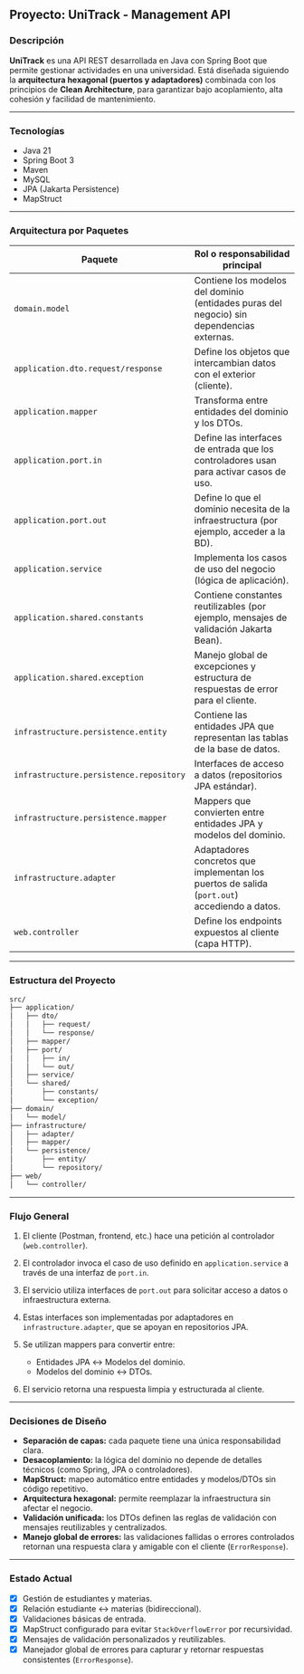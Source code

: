 ## Proyecto: UniTrack - Management API

### Descripción

**UniTrack** es una API REST desarrollada en Java con Spring Boot que permite gestionar actividades en una universidad. Está diseñada siguiendo la **arquitectura hexagonal (puertos y adaptadores)** combinada con los principios de **Clean Architecture**, para garantizar bajo acoplamiento, alta cohesión y facilidad de mantenimiento.

---

### Tecnologías

* Java 21
* Spring Boot 3
* Maven
* MySQL
* JPA (Jakarta Persistence)
* MapStruct

---

### Arquitectura por Paquetes

| Paquete                                 | Rol o responsabilidad principal                                                              |
| --------------------------------------- | -------------------------------------------------------------------------------------------- |
| `domain.model`                          | Contiene los modelos del dominio (entidades puras del negocio) sin dependencias externas.    |
| `application.dto.request/response`      | Define los objetos que intercambian datos con el exterior (cliente).                         |
| `application.mapper`                    | Transforma entre entidades del dominio y los DTOs.                                           |
| `application.port.in`                   | Define las interfaces de entrada que los controladores usan para activar casos de uso.       |
| `application.port.out`                  | Define lo que el dominio necesita de la infraestructura (por ejemplo, acceder a la BD).      |
| `application.service`                   | Implementa los casos de uso del negocio (lógica de aplicación).                              |
| `application.shared.constants`          | Contiene constantes reutilizables (por ejemplo, mensajes de validación Jakarta Bean).        |
| `application.shared.exception`          | Manejo global de excepciones y estructura de respuestas de error para el cliente.            |
| `infrastructure.persistence.entity`     | Contiene las entidades JPA que representan las tablas de la base de datos.                   |
| `infrastructure.persistence.repository` | Interfaces de acceso a datos (repositorios JPA estándar).                                    |
| `infrastructure.persistence.mapper`     | Mappers que convierten entre entidades JPA y modelos del dominio.                            |
| `infrastructure.adapter`                | Adaptadores concretos que implementan los puertos de salida (`port.out`) accediendo a datos. |
| `web.controller`                        | Define los endpoints expuestos al cliente (capa HTTP).                                       |

---

### Estructura del Proyecto

```bash
src/
├── application/
│   ├── dto/
│   │   ├── request/
│   │   └── response/
│   ├── mapper/
│   ├── port/
│   │   ├── in/
│   │   └── out/
│   ├── service/
│   └── shared/
│       ├── constants/
│       └── exception/
├── domain/
│   └── model/
├── infrastructure/
│   ├── adapter/
│   ├── mapper/
│   └── persistence/
│       ├── entity/
│       └── repository/
├── web/
│   └── controller/
```

---

### Flujo General

1. El cliente (Postman, frontend, etc.) hace una petición al controlador (`web.controller`).
2. El controlador invoca el caso de uso definido en `application.service` a través de una interfaz de `port.in`.
3. El servicio utiliza interfaces de `port.out` para solicitar acceso a datos o infraestructura externa.
4. Estas interfaces son implementadas por adaptadores en `infrastructure.adapter`, que se apoyan en repositorios JPA.
5. Se utilizan mappers para convertir entre:

   * Entidades JPA ↔ Modelos del dominio.
   * Modelos del dominio ↔ DTOs.
6. El servicio retorna una respuesta limpia y estructurada al cliente.

---

### Decisiones de Diseño

* **Separación de capas:** cada paquete tiene una única responsabilidad clara.
* **Desacoplamiento:** la lógica del dominio no depende de detalles técnicos (como Spring, JPA o controladores).
* **MapStruct:** mapeo automático entre entidades y modelos/DTOs sin código repetitivo.
* **Arquitectura hexagonal:** permite reemplazar la infraestructura sin afectar el negocio.
* **Validación unificada:** los DTOs definen las reglas de validación con mensajes reutilizables y centralizados.
* **Manejo global de errores:** las validaciones fallidas o errores controlados retornan una respuesta clara y amigable con el cliente (`ErrorResponse`).

---

### Estado Actual

* [x] Gestión de estudiantes y materias.
* [x] Relación estudiante ↔ materias (bidireccional).
* [x] Validaciones básicas de entrada.
* [x] MapStruct configurado para evitar `StackOverflowError` por recursividad.
* [x] Mensajes de validación personalizados y reutilizables.
* [x] Manejador global de errores para capturar y retornar respuestas consistentes (`ErrorResponse`).
